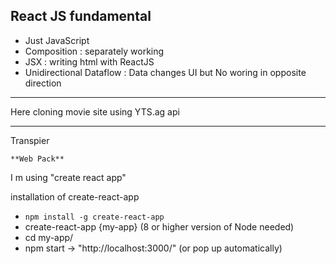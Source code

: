 ## React JS fundamental

 - Just JavaScript
 - Composition : separately working
 - JSX : writing html with ReactJS
 - Unidirectional Dataflow : Data changes UI but No woring in opposite direction
----

Here cloning movie site using YTS.ag api

----
Transpier

    **Web Pack**

I m using "create react app"

 installation of create-react-app
 - `npm install -g create-react-app`
 - create-react-app {my-app} (8 or higher version of Node needed)
 - cd my-app/
 - npm start
 -> "http://localhost:3000/" (or pop up automatically)
